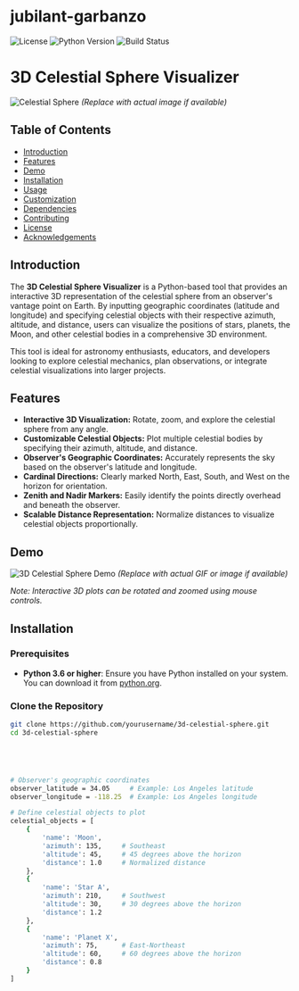 # jubilant-garbanzo

![License](https://img.shields.io/badge/license-MIT-blue.svg)
![Python Version](https://img.shields.io/badge/python-3.8%2B-blue.svg)
![Build Status](https://img.shields.io/badge/build-passing-brightgreen.svg)



# 3D Celestial Sphere Visualizer

![Celestial Sphere](https://i.imgur.com/YourImageLink.png) *(Replace with actual image if available)*

## Table of Contents

- [Introduction](#introduction)
- [Features](#features)
- [Demo](#demo)
- [Installation](#installation)
- [Usage](#usage)
- [Customization](#customization)
- [Dependencies](#dependencies)
- [Contributing](#contributing)
- [License](#license)
- [Acknowledgements](#acknowledgements)

## Introduction

The **3D Celestial Sphere Visualizer** is a Python-based tool that provides an interactive 3D representation of the celestial sphere from an observer's vantage point on Earth. By inputting geographic coordinates (latitude and longitude) and specifying celestial objects with their respective azimuth, altitude, and distance, users can visualize the positions of stars, planets, the Moon, and other celestial bodies in a comprehensive 3D environment.

This tool is ideal for astronomy enthusiasts, educators, and developers looking to explore celestial mechanics, plan observations, or integrate celestial visualizations into larger projects.

## Features

- **Interactive 3D Visualization:** Rotate, zoom, and explore the celestial sphere from any angle.
- **Customizable Celestial Objects:** Plot multiple celestial bodies by specifying their azimuth, altitude, and distance.
- **Observer's Geographic Coordinates:** Accurately represents the sky based on the observer's latitude and longitude.
- **Cardinal Directions:** Clearly marked North, East, South, and West on the horizon for orientation.
- **Zenith and Nadir Markers:** Easily identify the points directly overhead and beneath the observer.
- **Scalable Distance Representation:** Normalize distances to visualize celestial objects proportionally.

## Demo

![3D Celestial Sphere Demo](https://i.imgur.com/YourDemoImageLink.gif) *(Replace with actual GIF or image if available)*

*Note: Interactive 3D plots can be rotated and zoomed using mouse controls.*

## Installation

### Prerequisites

- **Python 3.6 or higher**: Ensure you have Python installed on your system. You can download it from [python.org](https://www.python.org/downloads/).

### Clone the Repository

```bash
git clone https://github.com/yourusername/3d-celestial-sphere.git
cd 3d-celestial-sphere





# Observer's geographic coordinates
observer_latitude = 34.05     # Example: Los Angeles latitude
observer_longitude = -118.25  # Example: Los Angeles longitude

# Define celestial objects to plot
celestial_objects = [
    {
        'name': 'Moon',
        'azimuth': 135,     # Southeast
        'altitude': 45,     # 45 degrees above the horizon
        'distance': 1.0     # Normalized distance
    },
    {
        'name': 'Star A',
        'azimuth': 210,     # Southwest
        'altitude': 30,     # 30 degrees above the horizon
        'distance': 1.2
    },
    {
        'name': 'Planet X',
        'azimuth': 75,      # East-Northeast
        'altitude': 60,     # 60 degrees above the horizon
        'distance': 0.8
    }
]
